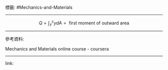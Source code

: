 標籤: #Mechanics-and-Materials 

---

$$Q = \int_y^c y dA = \text{ first moment of outward area }$$

---

參考資料:

Mechanics and Materials online course - coursera

---

link:

